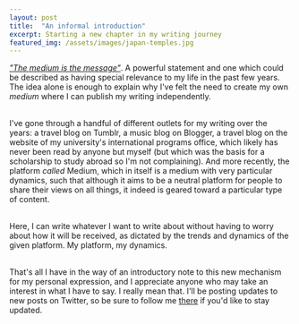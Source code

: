 ```yaml
---
layout: post
title:  "An informal introduction"
excerpt: Starting a new chapter in my writing journey
featured_img: /assets/images/japan-temples.jpg
---
```



[*"The medium is the message"*](https://en.wikipedia.org/wiki/The_medium_is_the_message). A powerful statement and one which could be described as having special relevance to my life in the past few years. The idea alone is enough to explain why I've felt the need to create my own _medium_ where I can publish my  writing independently.  
<br/>
 
 I've gone through a handful of different outlets for my writing over the years: a travel blog on Tumblr,  a music blog on Blogger, a travel blog on the website of my university's international programs office, which likely has never been read by anyone but myself (but which was the basis for a  scholarship to study abroad so I'm not complaining). And more recently, the platform _called_ Medium, which in itself is a medium with very particular dynamics, such that although it aims to be a neutral platform for people to share their views on all things, it indeed is geared toward a particular type of content.  
 <br/>

 Here, I can write whatever I want to write about without having to worry about how it will be received, as dictated by the trends and dynamics of the given platform. My platform, my dynamics.   
 <br/>
 
 That's all I have in the way of an introductory note to this new mechanism for my personal expression, and I appreciate anyone who may take an interest in what I have to say. I really mean that. I'll be posting updates to new posts on Twitter, so be sure to follow me [there](http://www.twitter.com/nicksukie) if you'd like to stay updated.     
 
 <br/>
 

 
 
